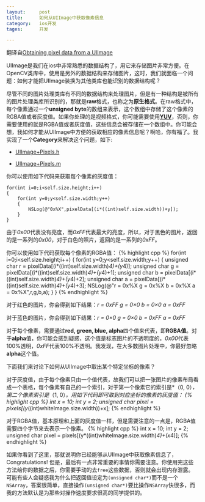 ```yaml
---
layout: 	post
title:		如何从UIImage中获取像素信息
category:	ios开发
tages:		开发

---
```



翻译自[Obtaining pixel data from a UIImage](http://b2cloud.com.au/tutorial/obtaining-pixel-data-from-a-uiimage)


UIImage是我们在ios中非常熟悉的数据结构了，用它来存储图片非常方便。在OpenCV类库中，使用是另外的数据结构来存储图片，这时，我们就面临一个问题：如何才能把UIImage装换为其他类库也能识别的数据结构呢？

尽管不同的图片处理类库有不同的数据结构来处理图片，但是有一种结构是被所有的图片处理类库所识别的，那就是**raw**格式，也称之为**原生格式**。在raw格式中，每个像素通过一个**unsigned byte**的数组来表示，这个数组中存储了这个像素的RGBA值或者灰度值。如果你处理的是视频格式，你可能需要使用[**YUV**](http://en.wikipedia.org/wiki/YUV)，否则，你需要使用的就是RGBA值或者灰度值，这些信息会被存储在一个数组中。你可能会想，我如何才能从UIImage中方便的获取相应的像素信息呢？啊哈，你有福了。我实现了一个**Category**来解决这个问题，如下:

*	[UIImage+Pixels.h](http://b2cloud.com.au/files/UIImage+Pixels.h)

*	[UIImage+Pixels.m](http://b2cloud.com.au/files/UIImage+Pixels.m)

你可以使用如下代码来获取每个像素的灰度值：
	
	for(int i=0;i<self.size.height;i++)
	{
		for(int y=0;y<self.size.width;y++)
		{
			NSLog(@"0x%X",pixelData[(i*((int)self.size.width))+y]);
		}
	}
由于*0x00*代表没有亮度，而*0xFF*代表最大的亮度，所以，对于黑色的图片，返回的是一系列的*0x00*，对于白色的照片，返回的是一系列的*0xFF*。

你可以使用如下代码获取每个像素的RGBA值：
{% highlight cpp %}
	for(int i=0;i<self.size.height;i++)
	{
		for(int y=0;y<self.size.width;y++)
		{
			unsigned char r = pixelData[(i*((int)self.size.width)*4)+(y*4)];
			unsigned char g = pixelData[(i*((int)self.size.width)*4)+(y*4)+1];
			unsigned char b = pixelData[(i*((int)self.size.width)*4)+(y*4)+2];
			unsigned char a = pixelData[(i*((int)self.size.width)*4)+(y*4)+3];
			NSLog(@"r = 0x%X g = 0x%X b = 0x%X a = 0x%X",r,g,b,a);
		}
	}
{% endhighlight %}

对于红色的图片，你会得到如下结果：*r = 0xFF g = 0×0 b = 0×0 a = 0xFF*

对于蓝色的图片，你会得到如下结果：*r = 0×0 g = 0×0 b = 0xFF a = 0xFF*

对于每个像素，需要通过**red, green, blue, alpha**四个值来代表，即**RGBA值**。对于**alpha**值，你可能会感到疑惑，这个值是标志图片的不透明度的，*0x00*代表100%透明，*0xFF*代表100%不透明。我发现，在大多数图片处理中，你最好忽略**alpha**这个值。


下面我们来讨论下如何从UIImage中取出某个特定坐标的像素？

对于灰度值，由于每个像素只由一个值代表，故我们可以把一张图片的像素布局看成一个表格，每个像素有自己的一个索引，对于第一个像素它的索引是*（0, 0）*，第二个像素索引是*（1, 0）*。用如下代码即可取到对应坐标的像素的灰度值：
{% highlight cpp %}
	int x = 10;
	int y = 2;
	unsigned char pixel = pixels[(y*((int)whiteImage.size.width))+x];
{% endhighlight %}

对于RGBA值，基本原理和上面的灰度值一样，但是需要注意的一点是，RGBA值需要四个字节来去表示一个像素。
{% highlight cpp %}
int x = 10;
int y = 2;
unsigned char pixel = pixels[(y*((int)whiteImage.size.width)*4)+(x*4)];
{% endhighlight %}
	
如果你看到了这里，那就说明你已经能够从UIImage中获取像素信息了，Congratulations!
但是，最后有一点非常重要的事情你需要注意。你使用完这些方法给你的数据之后，你需要手动的去`free`这些数据，否则就会出现内存泄露。可能有些人会疑惑我为什么把返回值设定为`(unsigned char*)`而不是一个`NSArray`，答案很简单，直接操作`(unsigned char*)`要比操作`NSArray`快很多，而我的方法默认是为那些对操作速度要求很高的同学提供的。
